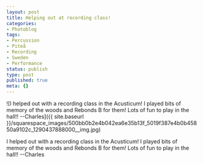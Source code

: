 ```yaml
---
layout: post
title: Helping out at recording class!
categories:
- Photoblog
tags:
- Percussion
- Piteå
- Recording
- Sweden
- Performance
status: publish
type: post
published: true
meta: {}
---
```


![I helped out with a recording class in the Acusticum! I played bits of memory of the woods and Rebonds B for them! Lots of fun to play in the hall!! --Charles]({{ site.baseurl }}/squarespace_images/500bb0b2e4b042ea6e35b13f_5019f387e4b0b45850a9102c_1290437888000__img.jpg) 

I helped out with a recording class in the Acusticum! I played bits of memory of the woods and Rebonds B for them! Lots of fun to play in the hall!! --Charles
